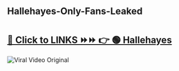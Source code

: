 
 ## Hallehayes-Only-Fans-Leaked

# <h2><a href="https://clipsfans.com/Hallehayes&ref=git">🔗 Click to LINKS ⏩⏩ 👉 🟢 Hallehayes </a></h2>

<a href="https://clipsfans.com/Hallehayes&ref=git" rel="nofollow" data-target="animated-image.originalLink"><img src="https://i.ibb.co.com/xMMVF88/686577567.gif" alt="Viral Video Original" style="max-width: 100%; display: inline-block;" data-target="animated-image.originalImage"></a>
